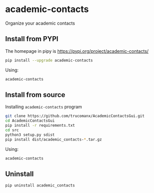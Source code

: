 # academic-contacts

Organize your academic contacts


## Install from PYPI

The homepage in pipy is https://pypi.org/project/academic-contacts/

```bash
pip install --upgrade academic-contacts
```

Using:

```bash
academic-contacts
```

## Install from source
Installing `academic-contacts` program

```bash
git clone https://github.com/trucomanx/AcademicContactsGui.git
cd AcademicContactsGui
pip install -r requirements.txt
cd src
python3 setup.py sdist
pip install dist/academic_contacts-*.tar.gz
```
Using:

```bash
academic-contacts
```

## Uninstall

```bash
pip uninstall academic_contacts
```
